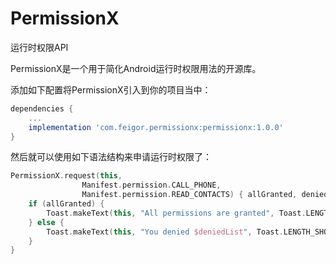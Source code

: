 # PermissionX
运行时权限API

PermissionX是一个用于简化Android运行时权限用法的开源库。

添加如下配置将PermissionX引入到你的项目当中：

```groovy
dependencies {
    ...
    implementation 'com.feigor.permissionx:permissionx:1.0.0'
}
```

然后就可以使用如下语法结构来申请运行时权限了：

```kotlin
PermissionX.request(this,
                Manifest.permission.CALL_PHONE,
                Manifest.permission.READ_CONTACTS) { allGranted, deniedList ->
    if (allGranted) {
        Toast.makeText(this, "All permissions are granted", Toast.LENGTH_SHORT).show()
    } else {
        Toast.makeText(this, "You denied $deniedList", Toast.LENGTH_SHORT).show()
    }
}
```